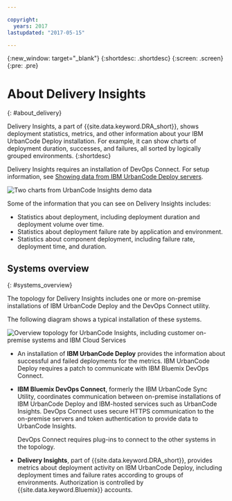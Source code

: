 ```yaml
---

copyright:
  years: 2017
lastupdated: "2017-05-15"

---
```


{:new_window: target="_blank"}
{:shortdesc: .shortdesc}
{:screen: .screen}
{:pre: .pre}

# About Delivery Insights
{: #about_delivery}

Delivery Insights, a part of {{site.data.keyword.DRA_short}}, shows deployment statistics, metrics, and other information about your IBM UrbanCode Deploy installation. For example, it can show charts of deployment duration, successes, and failures, all sorted by logically grouped environments.
{:shortdesc}

Delivery Insights requires an installation of DevOps Connect. For setup information, see [Showing data from IBM UrbanCode Deploy servers](uc_insights_connect_ucd.html).

![Two charts from UrbanCode Insights demo data](images/uc_insights_demo_data.gif)

Some of the information that you can see on Delivery Insights includes:

- Statistics about deployment, including deployment duration and deployment volume over time.
- Statistics about deployment failure rate by application and environment.
- Statistics about component deployment, including failure rate, deployment time, and duration.

## Systems overview
{: #systems_overview}

The topology for Delivery Insights includes one or more on-premise installations of IBM UrbanCode Deploy <!-- (and optionally IBM UrbanCode Release) --> and the DevOps Connect utility.

The following diagram shows a typical installation of these systems.

![Overview topology for UrbanCode Insights, including customer on-premise systems and IBM Cloud Services](images/uc_insights_overview_topology_multi_ucd.png)

- An installation of **IBM UrbanCode Deploy** provides the information about successful and failed deployments for the metrics. IBM UrbanCode Deploy requires a patch to communicate with IBM Bluemix DevOps Connect.

<!--
- **IBM UrbanCode Release** is an optional part of the topology. You can use the environment mappings in IBM UrbanCode Release to set logical environments for reports.

-->

- **IBM Bluemix DevOps Connect**, formerly the IBM UrbanCode Sync Utility, coordinates communication between on-premise installations of IBM UrbanCode Deploy <!-- and IBM UrbanCode Release --> and IBM-hosted services such as UrbanCode Insights. DevOps Connect uses secure HTTPS communication to the on-premise servers and token authentication to provide data to UrbanCode Insights.

  DevOps Connect requires plug-ins to connect to the other systems in the topology.

- **Delivery Insights**, part of {{site.data.keyword.DRA_short}}, provides metrics about deployment activity on IBM UrbanCode Deploy, including deployment times and failure rates according to groups of environments. Authorization is controlled by {{site.data.keyword.Bluemix}} accounts.